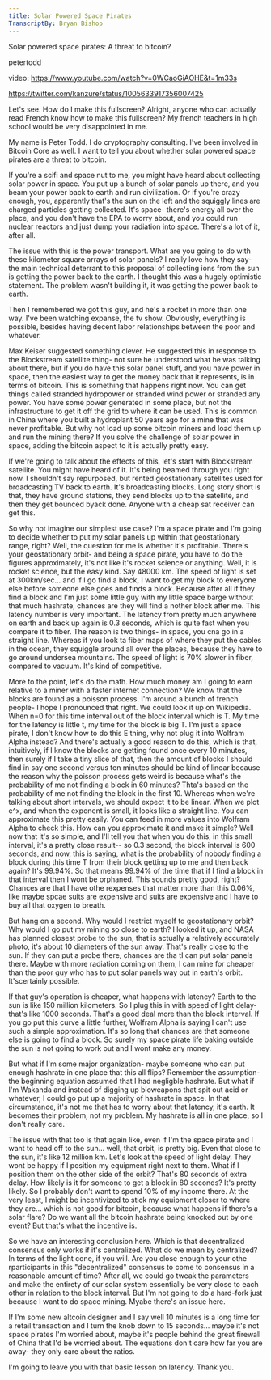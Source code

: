 ```yaml
---
title: Solar Powered Space Pirates
TranscriptBy: Bryan Bishop
---
```


Solar powered space pirates: A threat to bitcoin?

petertodd

video: <https://www.youtube.com/watch?v=0WCaoGiAOHE&t=1m33s>

<https://twitter.com/kanzure/status/1005633917356007425>

Let's see. How do I make this fullscreen? Alright, anyone who can actually read French know how to make this fullscreen? My french teachers in high school would be very disappointed in me.

My name is Peter Todd. I do cryptography consulting. I've been involved in Bitcoin Core as well. I want to tell you about whether solar powered space pirates are a threat to bitcoin.

If you're a scifi and space nut to me, you might have heard about collecting solar power in space. You put up a bunch of solar panels up there, and you beam your power back to earth and run civilization. Or if you're crazy enough, you, apparently that's the sun on the left and the squiggly lines are charged particles getting collected. It's space- there's energy all over the place, and you don't have the EPA to worry about, and you could run nuclear reactors and just dump your radiation into space. There's a lot of it, after all.

The issue with this is the power transport. What are you going to do with these kilometer square arrays of solar panels? I really love how they say- the main technical deterrant to this proposal of collecting ions from the sun is getting the power back to the earth. I thought this was a hugely optimistic statement. The problem wasn't building it, it was getting the power back to earth.

Then I remembered we got this guy, and he's a rocket in more than one way. I've been watching expanse, the tv show. Obviously, everything is possible, besides having decent labor relationships between the poor and whatever.

Max Keiser suggested something clever. He suggested this in response to the Blockstream satellite thing- not sure he understood what he was talking about there, but if you do have this solar panel stuff, and you have power in space, then the easiest way to get the money back that it represents, is in terms of bitcoin. This is something that happens right now. You can get things called stranded hydropower or stranded wind power or stranded any power. You have some power generated in some place, but not the infrastructure to get it off the grid to where it can be used. This is common in China where you built a hydroplant 50 years ago for a mine that was never profitable. But why not load up some bitcoin miners and load them up and run the mining there? If you solve the challenge of solar power in space, adding the bitcoin aspect to it is actually pretty easy.

If we're going to talk about the effects of this, let's start with Blockstream satellite. You might have heard of it. It's being beamed through you right now. I shouldn't say repurposed, but rented geostationary satellites used for broadcasting TV back to earth. It's broadcasting blocks. Long story short is that, they have ground stations, they send blocks up to the satellite, and then they get bounced byack done. Anyone with a cheap sat receiver can get this.

So why not imagine our simplest use case? I'm a space pirate and I'm going to decide whether to put my solar panels up within that geostationary range, right? Well, the question for me is whether it's profitable. There's your geostationary orbit- and being a space pirate, you have to do the figures approximately, it's not like it's rocket science or anything. Well, it is rocket science, but the easy kind. Say 48000 km. The speed of light is set at 300km/sec... and if I go find a block, I want to get my block to everyone else before someone else goes and finds a block. Because after all if they find a block and I'm just some little guy with my little space barge without that much hashrate, chances are they will find a nother block after me. This latency number is very important. The latency from pretty much anywhere on earth and back up again is 0.3 seconds, which is quite fast when you compare it to fiber. The reason is two things- in space, you cna go in a straight line. Whereas if you look ta fiber maps of where they put the cables in the ocean, they squiggle around all over the places, because they have to go around undersea mountains. The speed of light is 70% slower in fiber, compared to vacuum. It's kind of competitive.

More to the point, let's do the math. How much money am I going to earn relative to a miner with a faster internet connection? We know that the blocks are found as a poisson process. I'm around a bunch of french people- I hope I pronounced that right. We could look it up on Wikipedia. When n=0 for this time interval out of the block interval which is T. My time for the latency is little t, my time for the block is big T. I'm just a space pirate, I don't know how to do this E thing, why not plug it into Wolfram Alpha instead? And there's actually a good reason to do this, which is that, intuitively, if I know the blocks are getting found once every 10 minutes, then surely if I take a tiny slice of that, then the amount of blocks I should find in say one second versus ten minutes should be kind of linear because the reason why the poisson process gets weird is because what's the probability of me not finding a block in 60 minutes? Thta's based on the probability of me not finding the block in the first 10. Whereas when we're talking about short intervals, we should expect it to be linear. When we plot e^x, and when the exponent is small, it looks like a straight line. You can approximate this pretty easily. You can feed in more values into Wolfram Alpha to check this. How can you approximate it and make it simple? Well now that it's so simple, and I'll tell you that when you do this, in this small interval, it's a pretty close result-- so 0.3 second, the block interval is 600 seconds, and now, this is saying, what is the probability of nobody finding a block during this time T from their block getting up to me and then back again? It's 99.94%. So that means 99.94% of the time that if I find a block in that interval then I wont be orphaned. This sounds pretty good, right? Chances are that I have othe rexpenses that matter more than this 0.06%, like maybe spcae suits are expensive and suits are expensive and I have to buy all that oxygen to breath.

But hang on a second. Why would I restrict myself to geostationary orbit? Why would I go put my mining so close to earth? I looked it up, and NASA has planned closest probe to the sun, that is actually a relatively accurately photo, it's about 10 diameters of the sun away. That's really close to the sun. If they can put a probe there, chances are tha tI can put solar panels there. Maybe with more radiation coming on them, I can mine for cheaper than the poor guy who has to put solar panels way out in earth's orbit. It'scertainly possible.

If that guy's operation is cheaper, what happens with latency? Earth to the sun is like 150 million kilometers. So I plug this in with speed of light delay- that's like 1000 seconds. That's a good deal more than the block interval. If you go put this curve a little further, Wolfram Alpha is saying I can't use such a simple approximation. It's so long that chances are that someone else is going to find a block. So surely my space pirate life baking outside the sun is not going to work out and I wont make any money.

But what if I'm some major organization- maybe someone who can put enough hashrate in one place that this all flips? Remember the assumption- the beginning equation assumed that I had negligble hashrate. But what if I'm Wakanda and instead of digging up bioweapons that spit out acid or whatever, I could go put up a majority of hashrate in space. In that circumstance, it's not me that has to worry about that latency, it's earth. It becomes their problem, not my problem. My hashrate is all in one place, so I don't really care.

The issue with that too is that again like, even if I'm the space pirate and I want to head off to the sun... well, that orbit, is pretty big. Even that close to the sun, it's like 12 million km. Let's look at the speed of light delay. They wont be happy if I position my equipment right next to them. What if I position them on the other side of the orbit? That's 80 seconds of extra delay. How likely is it for someone to get a block in 80 seconds? It's pretty likely. So I probably don't want to spend 10% of my income there. At the very least, I might be incentivized to stick my equipment closer to where they are... which is not good for bitcoin, because what happens if there's a solar flare? Do we want all the bitcoin hashrate being knocked out by one event? But that's what the incentive is.

So we have an interesting conclusion here. Which is that decentralized consensus only works if it's centralized. What do we mean by centralized? In terms of the light cone, if you will. Are you close enough to your othe rparticipants in this "decentralized" consensus to come to consensus in a reasonable amount of time? After all, we could go tweak the parameters and make the entirety of our solar system essentially be very close to each other in relation to the block interval. But I'm not going to do a hard-fork just because I want to do space mining. Myabe there's an issue here.

If I'm some new altcoin designer and I say well 10 minutes is a long time for a retail transaction and I turn the knob down to 15 seconds... maybe it's not space pirates I'm worried about, maybe it's people behind the great firewall of China that I'd be worried about. The equations don't care how far you are away- they only care about the ratios.

I'm going to leave you with that basic lesson on latency. Thank you.
